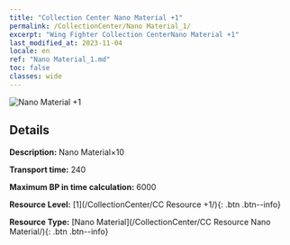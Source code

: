 ```yaml
---
title: "Collection Center Nano Material +1"
permalink: /CollectionCenter/Nano Material_1/
excerpt: "Wing Fighter Collection CenterNano Material +1"
last_modified_at: 2023-11-04
locale: en
ref: "Nano Material_1.md"
toc: false
classes: wide
---
```



![Nano Material +1](/images/cc/CC_Nano_Material_1.png)

## Details

  **Description:** Nano Material×10

  **Transport time:** 240

  **Maximum BP in time calculation:** 6000

  **Resource Level:** [1](/CollectionCenter/CC Resource +1/){: .btn .btn--info}

  **Resource Type:** [Nano Material](/CollectionCenter/CC Resource Nano Material/){: .btn .btn--info}

